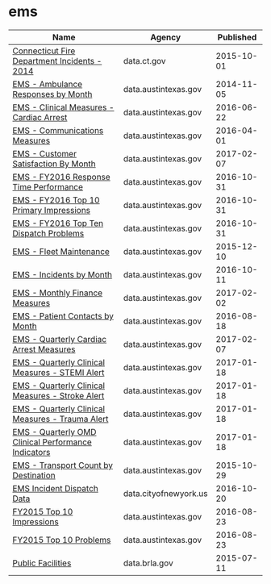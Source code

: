 # ems

Name | Agency | Published
---- | ---- | ---------
[Connecticut Fire Department Incidents - 2014](../datasets/axrk-twst.md) | data.ct.gov | 2015-10-01
[EMS - Ambulance Responses by Month](../datasets/bptg-ndvw.md) | data.austintexas.gov | 2014-11-05
[EMS - Clinical Measures - Cardiac Arrest](../datasets/7m38-5fag.md) | data.austintexas.gov | 2016-06-22
[EMS - Communications Measures](../datasets/hjne-yn95.md) | data.austintexas.gov | 2016-04-01
[EMS - Customer Satisfaction By Month](../datasets/fszi-c96k.md) | data.austintexas.gov | 2017-02-07
[EMS - FY2016 Response Time Performance](../datasets/akcn-m4jp.md) | data.austintexas.gov | 2016-10-31
[EMS - FY2016 Top 10 Primary Impressions](../datasets/qnvv-hkw2.md) | data.austintexas.gov | 2016-10-31
[EMS - FY2016 Top Ten Dispatch Problems](../datasets/etau-83bk.md) | data.austintexas.gov | 2016-10-31
[EMS - Fleet Maintenance](../datasets/5nys-nsyc.md) | data.austintexas.gov | 2015-12-10
[EMS - Incidents by Month](../datasets/gjtj-jt2d.md) | data.austintexas.gov | 2016-10-11
[EMS - Monthly Finance Measures](../datasets/2mb6-tu96.md) | data.austintexas.gov | 2017-02-02
[EMS - Patient Contacts by Month](../datasets/cibe-gpzy.md) | data.austintexas.gov | 2016-08-18
[EMS - Quarterly Cardiac Arrest Measures](../datasets/p2us-27sn.md) | data.austintexas.gov | 2017-02-07
[EMS - Quarterly Clinical Measures - STEMI Alert](../datasets/4cmi-4tip.md) | data.austintexas.gov | 2017-01-18
[EMS - Quarterly Clinical Measures - Stroke Alert](../datasets/6mtx-ivnd.md) | data.austintexas.gov | 2017-01-18
[EMS - Quarterly Clinical Measures - Trauma Alert](../datasets/43eg-euh2.md) | data.austintexas.gov | 2017-01-18
[EMS - Quarterly OMD Clinical Performance Indicators](../datasets/2cxe-9vbj.md) | data.austintexas.gov | 2017-01-18
[EMS - Transport Count by Destination](../datasets/jtkc-5pgh.md) | data.austintexas.gov | 2015-10-29
[EMS Incident Dispatch Data](../datasets/76xm-jjuj.md) | data.cityofnewyork.us | 2016-10-20
[FY2015 Top 10 Impressions](../datasets/7842-dt52.md) | data.austintexas.gov | 2016-08-23
[FY2015 Top 10 Problems](../datasets/7u4f-uwua.md) | data.austintexas.gov | 2016-08-23
[Public Facilities](../datasets/4u7h-jsge.md) | data.brla.gov | 2015-07-11

